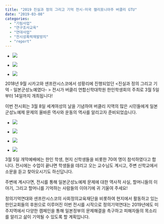 ```yaml
---
title: "2019 진실과 정의 그리고 기억 전시-미국 캘리포니아주 버클리 GTU"
date: "2019-03-08"
categories: 
  - "기림사업"
  - "연구조사교육"
  - "연대사업"
  - "전시성폭력재발방지"
  - "report"
---
```


  

- ![](https://r2.womenandwar.net/2019/03/KakaoTalk_Photo_2019-03-04-16-55-33-1.jpeg)
    
- ![](https://r2.womenandwar.net/2019/03/전시회리플렛-영문-인쇄용-berkeley01-1-1024x723.jpg)
    
- ![](https://r2.womenandwar.net/2019/03/전시회리플렛-영문-인쇄용-berkeley02-1-1024x723.jpg)
    

2018년 9월 시카고와 샌프란시스코에서 성황리에 진행되었던 <진실과 정의 그리고 기억 - 일본군성노예였다- > 전시가 버클리 연합신학대학원 한인학생회의 주최로 3월 5일부터 14일까지 개최됩니다!

이번 전시회는 3월 8일 세계여성의 날을 기념하여 버클리 지역의 많은 시민들에게 일본군성노예제 문제의 올바른 역사와 운동의 역사를 알리고자 준비되었습니다.

- ![](https://r2.womenandwar.net/2019/03/DSC00040-1024x683.jpg)
    
- ![](https://r2.womenandwar.net/2019/03/DSC00048-1024x683.jpg)
    
- ![](https://r2.womenandwar.net/2019/03/DSC00091-1-1024x683.jpg)
    
- ![](https://r2.womenandwar.net/2019/03/DSC00106-1-1024x683.jpg)
    

3월 5일 개막예배에는 한인 학생, 현지 신학생들을 비롯한 70여 명이 참석하였다고 합니다. 전시에는 수업이 끝나면 학생들을 데리고 오는 교수님도 계시고, 주변 신학교에서 소문을 듣고 찾아오시기도 하신답니다.

주변에 계시다면, 전시를 통해 일본군성노예제 문제에 대한 역사적 사실, 할머니들의 이야기, 그리고 할머니를 기억하는 사람들의 이야기에 귀 기울여 주세요!

정의기억연대와 샌프란시스코의 사회정의교육재단을 비롯하여 현지에서 활동하고 있는 한인교회들의 후원으로 이루어진 이번 전시를 시작으로 정의기억연대는 2019년에도 미주지역에서 다양한 캠페인을 통해 일본정부의 문제해결을 촉구하고 피해자들의 목소리를 알리고 삶이 기억될 수 있도록 할 계획입니다.

